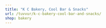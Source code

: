 ```yaml
---
title: "K C Bakery, Cool Bar & Snacks"
url: /tuvvur/k-c-bakery-cool-bar-and-snacks/
shop: bakery
---
```


